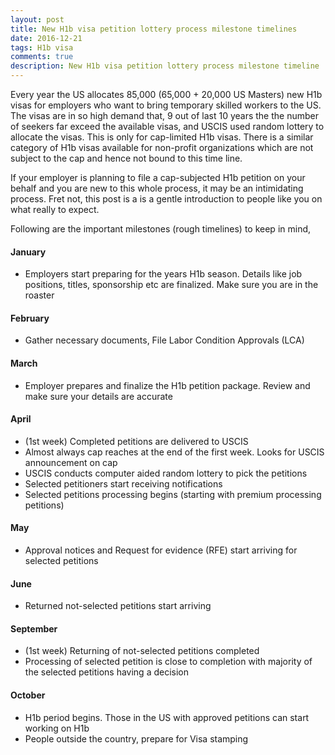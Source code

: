 ```yaml
---
layout: post
title: New H1b visa petition lottery process milestone timelines
date: 2016-12-21
tags: H1b visa
comments: true
description: New H1b visa petition lottery process milestone timeline
---
```

Every year the US allocates 85,000 (65,000 + 20,000 US Masters) new H1b visas for employers who want to bring 
temporary skilled workers to the US. The visas are in so high demand that, 9 out of last 10 years the the number of 
seekers far exceed the available visas, and USCIS used random lottery to allocate the visas. This is only for cap-limited H1b visas. There is a similar category of H1b visas available for non-profit organizations which are not subject to the cap and hence not bound to this time line. 

If your employer is planning to file a cap-subjected H1b petition on your behalf and you are new to this whole process, it may be an intimidating process. Fret not, this post is a is a gentle introduction to people like you on what really to expect. 

Following are the important milestones (rough timelines) to keep in mind,

#### January
- Employers start preparing for the years H1b season. Details like job positions, titles, sponsorship etc are finalized. Make sure you are in the roaster

#### February
- Gather necessary documents, File Labor Condition Approvals (LCA)

#### March  
- Employer prepares and finalize the H1b petition package. Review and make sure your details are accurate

#### April
- (1st week) Completed petitions are delivered to USCIS 
- Almost always cap reaches at the end of the first week. Looks for USCIS announcement on cap 
- USCIS conducts computer aided random lottery to pick the petitions 
- Selected petitioners start receiving notifications 
- Selected petitions processing begins (starting with premium processing petitions)
              
#### May
- Approval notices and Request for evidence (RFE) start arriving for selected petitions

#### June 
- Returned not-selected petitions start arriving

#### September
- (1st week) Returning of not-selected petitions completed
- Processing of selected petition is close to completion with majority of the selected petitions having a decision
              
#### October
- H1b period begins. Those in the US with approved petitions can start working on H1b
- People outside the country, prepare for Visa stamping  
                    
